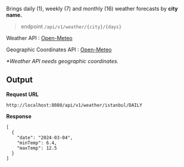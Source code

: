 Brings daily (1), weekly (7) and monthly (16) weather forecasts by **city name.**

> endpoint `/api/v1/weather/{city}/{days}`

Weather API : [Open-Meteo](open-meteo.com)

Geographic Coordinates API : [Open-Meteo](open-meteo.com)

_*Weather API needs geographic coordinates._

## Output

**Request URL**
```
http://localhost:8080/api/v1/weather/istanbul/DAILY
```

**Response**
```
[
  {
    "date": "2024-03-04",
    "minTemp": 6.4,
    "maxTemp": 12.5
  }
]
```


